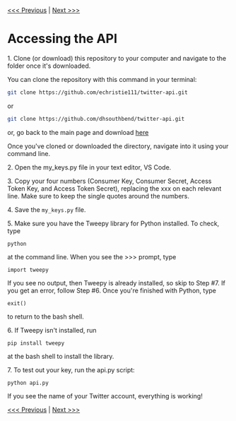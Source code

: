 [<<< Previous](getting_key.md) | [Next >>>](creating_twitterbot.md )

# Accessing the API

1\. Clone (or download) this repository to your computer and navigate to the folder once it's downloaded.

You can clone the repository with this command in your terminal:

```bash
git clone https://github.com/echristie111/twitter-api.git
```  
or  

```bash
git clone https://github.com/dhsouthbend/twitter-api.git
```
or, go back to the main page and download [here](https://github.com/echristie111/twitter_api)    	

Once you've cloned or downloaded the directory, navigate into it using your command line.

2\. Open the my_keys.py file in your text editor, VS Code.

3\. Copy your four numbers (Consumer Key, Consumer Secret, Access Token Key, and Access Token Secret), replacing the xxx on each relevant line. Make sure to keep the single quotes around the numbers.

4\. Save the `my_keys.py` file.

5\. Make sure you have the Tweepy library for Python installed. To check, type

	python

at the command line. When you see the >>> prompt, type

    import tweepy

If you see no output, then Tweepy is already installed, so skip to Step #7. If you get an error, follow Step #6. Once you're finished with Python, type

    exit()

to return to the bash shell.  

6\. If Tweepy isn't installed, run

	pip install tweepy

at the bash shell to install the library.  

7\. To test out your key, run the api.py script:

	python api.py

If you see the name of your Twitter account, everything is working!


[<<< Previous](getting_key.md) | [Next >>>](creating_twitterbot.md)
